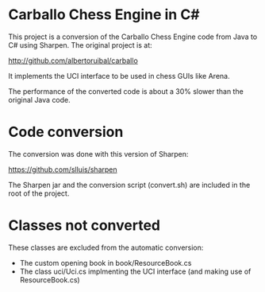 Carballo Chess Engine in C#
===========================

This project is a conversion of the Carballo Chess Engine code from Java to C# using Sharpen. The original project is at:

http://github.com/albertoruibal/carballo

It implements the UCI interface to be used in chess GUIs like Arena.

The performance of the converted code is about a 30% slower than the original Java code.

Code conversion
===============

The conversion was done with this version of Sharpen:

https://github.com/slluis/sharpen

The Sharpen jar and the conversion script (convert.sh) are included in the root of the project.

Classes not converted
=====================

These classes are excluded from the automatic conversion:

* The custom opening book in book/ResourceBook.cs
* The class uci/Uci.cs implmenting the UCI interface (and making use of ResourceBook.cs)

